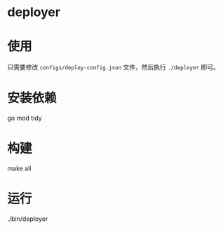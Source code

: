 # deployer

# 使用
只需要修改 `configs/deploy-config.json` 文件，然后执行 `./deployer` 即可。

# 安装依赖
go mod tidy

# 构建
make all

# 运行
./bin/deployer